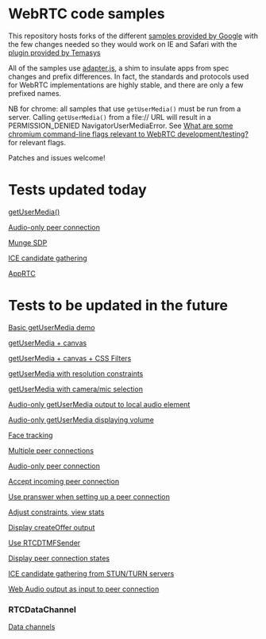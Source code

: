 # WebRTC code samples #

This repository hosts forks of the different [samples provided by Google](https://github.com/GoogleChrome/webrtc) with the  few changes needed so they would work on IE and Safari with the [plugin provided by Temasys](http://plugin.temasys.com.sg/0.8.512/)

All of the samples use [adapter.js](https://github.com/Temasys/AdapterJS), a shim to insulate apps from spec changes and prefix differences. In fact, the standards and protocols used for WebRTC implementations are highly stable, and there are only a few prefixed names. 

NB for chrome: all samples that use `getUserMedia()` must be run from a server. Calling `getUserMedia()` from a file:// URL will result in a PERMISSION_DENIED NavigatorUserMediaError.  See [What are some chromium command-line flags relevant to WebRTC development/testing?](http://www.webrtc.org/chrome#TOC-What-are-some-chromium-command-line-flags-relevant-to-WebRTC-development-testing-) for relevant flags.

Patches and issues welcome!

Tests updated today
=========

[getUserMedia()](https://github.com/TemasysCommunications/Google-WebRTC-Samples/tree/master/samples/web/content/getusermedia) 

[Audio-only peer connection](https://github.com/TemasysCommunications/Google-WebRTC-Samples/tree/master/samples/web/content/peerconnection-audio)

[Munge SDP](https://github.com/TemasysCommunications/Google-WebRTC-Samples/tree/master/samples/web/content/munge-sdp)

[ICE candidate gathering](https://github.com/TemasysCommunications/Google-WebRTC-Samples/tree/master/samples/web/content/trickle-ice)

[AppRTC](https://github.com/TemasysCommunications/Google-WebRTC-Samples/tree/master/samples/web/content/apprtc)

Tests to be updated in the future
=========

[Basic getUserMedia demo](https://googlechrome.github.io/webrtc/samples/web/content/getusermedia/gum)

[getUserMedia + canvas](https://googlechrome.github.io/webrtc/samples/web/content/getusermedia/canvas)

[getUserMedia + canvas + CSS Filters](https://googlechrome.github.io/webrtc/samples/web/content/getusermedia/filter)

[getUserMedia with resolution constraints](https://googlechrome.github.io/webrtc/samples/web/content/getusermedia/resolution)

[getUserMedia with camera/mic selection](https://googlechrome.github.io/webrtc/samples/web/content/getusermedia/source)

[Audio-only getUserMedia output to local audio element](https://googlechrome.github.io/webrtc/samples/web/content/getusermedia/audio)

[Audio-only getUserMedia displaying volume](https://googlechrome.github.io/webrtc/samples/web/content/getusermedia/volume)

[Face tracking](https://googlechrome.github.io/webrtc/samples/web/content/getusermedia/face)

[Multiple peer connections](http://googlechrome.github.io/webrtc/samples/web/content/multiple)

[Audio-only peer connection](https://googlechrome.github.io/webrtc/samples/web/content/peerconnection/audio)

[Accept incoming peer connection](http://googlechrome.github.io/webrtc/samples/web/content/pr-answer)

[Use pranswer when setting up a peer connection](https://googlechrome.github.io/webrtc/samples/web/content/peerconnection/pr-answer)

[Adjust constraints, view stats](https://googlechrome.github.io/webrtc/samples/web/content/peerconnection/constraints)

[Display createOffer output](https://googlechrome.github.io/webrtc/samples/web/content/peerconnection/create-offer)

[Use RTCDTMFSender](https://googlechrome.github.io/webrtc/samples/web/content/peerconnection/dtmf)

[Display peer connection states](https://googlechrome.github.io/webrtc/samples/web/content/peerconnection/states)

[ICE candidate gathering from STUN/TURN servers](https://googlechrome.github.io/webrtc/samples/web/content/peerconnection/trickle-ice)

[Web Audio output as input to peer connection](https://googlechrome.github.io/webrtc/samples/web/content/peerconnection/webaudio-input)

### RTCDataChannel ###

[Data channels](https://googlechrome.github.io/webrtc/samples/web/content/datachannel)

